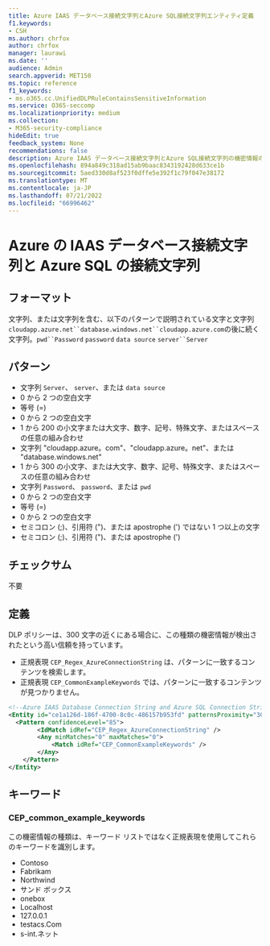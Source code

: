 ```yaml
---
title: Azure IAAS データベース接続文字列とAzure SQL接続文字列エンティティ定義
f1.keywords:
- CSH
ms.author: chrfox
author: chrfox
manager: laurawi
ms.date: ''
audience: Admin
search.appverid: MET150
ms.topic: reference
f1_keywords:
- ms.o365.cc.UnifiedDLPRuleContainsSensitiveInformation
ms.service: O365-seccomp
ms.localizationpriority: medium
ms.collection:
- M365-security-compliance
hideEdit: true
feedback_system: None
recommendations: false
description: Azure IAAS データベース接続文字列とAzure SQL接続文字列の機密情報の種類エンティティ定義。
ms.openlocfilehash: 894a849c318ad15ab9baac8343192428d633ce1b
ms.sourcegitcommit: 5aed330d8af523f0dffe5e392f1c79f047e38172
ms.translationtype: MT
ms.contentlocale: ja-JP
ms.lasthandoff: 07/21/2022
ms.locfileid: "66996462"
---
```

# <a name="azure-iaas-database-connection-string-and-azure-sql-connection-string"></a>Azure の IAAS データベース接続文字列と Azure SQL の接続文字列

## <a name="format"></a>フォーマット

文字列、または文字列を含む、以下のパターンで説明されている文字と文字列`cloudapp.azure.net``database.windows.net``cloudapp.azure.com`の後に続く文字列。`pwd``Password` `password` `data source` `server``Server`

## <a name="pattern"></a>パターン

- 文字列 `Server`、 `server`、または `data source`
- 0 から 2 つの空白文字
- 等号 (=)
- 0 から 2 つの空白文字
- 1 から 200 の小文字または大文字、数字、記号、特殊文字、またはスペースの任意の組み合わせ
- 文字列 "cloudapp.azure。<!--no-hyperlink-->com"、"cloudapp.azure。<!--no-hyperlink-->net"、または "database.windows.<!--no-hyperlink-->net"
- 1 から 300 の小文字、または大文字、数字、記号、特殊文字、またはスペースの任意の組み合わせ
- 文字列 `Password`、 `password`、または `pwd`
- 0 から 2 つの空白文字
- 等号 (=)
- 0 から 2 つの空白文字
- セミコロン (;)、引用符 (")、または apostrophe (') ではない 1 つ以上の文字
- セミコロン (;)、引用符 (")、または apostrophe (')

## <a name="checksum"></a>チェックサム

不要

## <a name="definition"></a>定義

DLP ポリシーは、300 文字の近くにある場合に、この種類の機密情報が検出されたという高い信頼を持っています。

- 正規表現 `CEP_Regex_AzureConnectionString` は、パターンに一致するコンテンツを検索します。
- 正規表現 `CEP_CommonExampleKeywords` では、パターンに一致するコンテンツが見つかりません。

```xml
<!--Azure IAAS Database Connection String and Azure SQL Connection String-->
<Entity id="ce1a126d-186f-4700-8c0c-486157b953fd" patternsProximity="300" recommendedConfidence="85">
  <Pattern confidenceLevel="85">
        <IdMatch idRef="CEP_Regex_AzureConnectionString" />
        <Any minMatches="0" maxMatches="0">
            <Match idRef="CEP_CommonExampleKeywords" />
        </Any>
    </Pattern>
</Entity>
```

## <a name="keywords"></a>キーワード

### <a name="cep_common_example_keywords"></a>CEP_common_example_keywords

この機密情報の種類は、キーワード リストではなく正規表現を使用してこれらのキーワードを識別します。

- Contoso
- Fabrikam
- Northwind
- サンド ボックス
- onebox
- Localhost
- 127.0.0.1
- testacs.<!--no-hyperlink-->Com
- s-int.<!--no-hyperlink-->ネット
